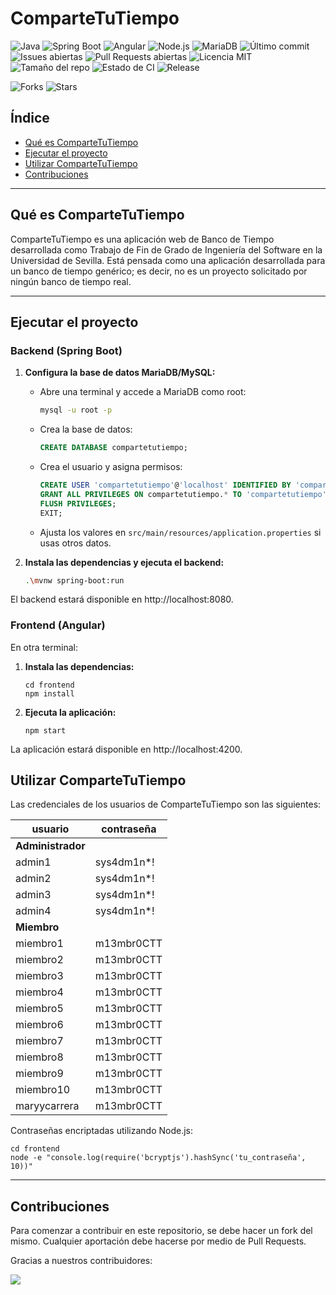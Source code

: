 
# ComparteTuTiempo

![Java](https://img.shields.io/badge/Java-21.0.8-blue?logo=java)
![Spring Boot](https://img.shields.io/badge/Spring%20Boot-3.5.4-brightgreen?logo=springboot)
![Angular](https://img.shields.io/badge/Angular-20.1.5-red?logo=angular)
![Node.js](https://img.shields.io/badge/Node.js-22.18.0-brightgreen?logo=node.js)
![MariaDB](https://img.shields.io/badge/MariaDB-11.7.2-darkblue?logo=mariadb)
![Último commit](https://img.shields.io/github/last-commit/maryycarrera/ComparteTuTiempo)
![Issues abiertas](https://img.shields.io/github/issues/maryycarrera/ComparteTuTiempo)
![Pull Requests abiertas](https://img.shields.io/github/issues-pr/maryycarrera/ComparteTuTiempo)
![Licencia MIT](https://img.shields.io/github/license/maryycarrera/ComparteTuTiempo?label=license)
![Tamaño del repo](https://img.shields.io/github/repo-size/maryycarrera/ComparteTuTiempo)
![Estado de CI](https://img.shields.io/github/actions/workflow/status/maryycarrera/ComparteTuTiempo/commits.yml?branch=main)
![Release](https://img.shields.io/github/v/release/maryycarrera/ComparteTuTiempo)

![Forks](https://img.shields.io/github/forks/maryycarrera/ComparteTuTiempo?style=social)
![Stars](https://img.shields.io/github/stars/maryycarrera/ComparteTuTiempo?style=social)

## Índice

- [Qué es ComparteTuTiempo](#qué-es-compartetutiempo)
- [Ejecutar el proyecto](#ejecutar-el-proyecto)
- [Utilizar ComparteTuTiempo](#utilizar-compartetutiempo)
- [Contribuciones](#contribuciones)

---

## Qué es ComparteTuTiempo

ComparteTuTiempo es una aplicación web de Banco de Tiempo desarrollada como Trabajo de Fin de Grado de Ingeniería del Software en la Universidad de Sevilla. Está pensada como una aplicación desarrollada para un banco de tiempo genérico; es decir, no es un proyecto solicitado por ningún banco de tiempo real.

---

## Ejecutar el proyecto

### Backend (Spring Boot)

1. **Configura la base de datos MariaDB/MySQL:**
     - Abre una terminal y accede a MariaDB como root:
         ```sh
         mysql -u root -p
         ```
     - Crea la base de datos:
         ```sql
         CREATE DATABASE compartetutiempo;
         ```
     - Crea el usuario y asigna permisos:
         ```sql
         CREATE USER 'compartetutiempo'@'localhost' IDENTIFIED BY 'compartetutiempo';
         GRANT ALL PRIVILEGES ON compartetutiempo.* TO 'compartetutiempo'@'localhost';
         FLUSH PRIVILEGES;
         EXIT;
         ```
     - Ajusta los valores en `src/main/resources/application.properties` si usas otros datos.

2. **Instala las dependencias y ejecuta el backend:**
    ```sh
    .\mvnw spring-boot:run
    ```

El backend estará disponible en http://localhost:8080.

### Frontend (Angular)

En otra terminal:

1. **Instala las dependencias:**
    ```
    cd frontend
    npm install
    ```
2. **Ejecuta la aplicación:**
    ```
    npm start
    ```

La aplicación estará disponible en http://localhost:4200.

## Utilizar ComparteTuTiempo

Las credenciales de los usuarios de ComparteTuTiempo son las siguientes:

| usuario           | contraseña |
| - | - |
| **Administrador** |
| admin1            | sys4dm1n*! |
| admin2            | sys4dm1n*! |
| admin3            | sys4dm1n*! |
| admin4            | sys4dm1n*! |
| **Miembro**       |
| miembro1          | m13mbr0CTT |
| miembro2          | m13mbr0CTT |
| miembro3          | m13mbr0CTT |
| miembro4          | m13mbr0CTT |
| miembro5          | m13mbr0CTT |
| miembro6          | m13mbr0CTT |
| miembro7          | m13mbr0CTT |
| miembro8          | m13mbr0CTT |
| miembro9          | m13mbr0CTT |
| miembro10         | m13mbr0CTT |
| maryycarrera      | m13mbr0CTT |

Contraseñas encriptadas utilizando Node.js:
```
cd frontend
node -e "console.log(require('bcryptjs').hashSync('tu_contraseña', 10))"
```

---

## Contribuciones

Para comenzar a contribuir en este repositorio, se debe hacer un fork del mismo. Cualquier aportación debe hacerse por medio de Pull Requests.

Gracias a nuestros contribuidores:

<a href="https://github.com/maryycarrera/ComparteTuTiempo/graphs/contributors">
  <img src="https://contrib.rocks/image?repo=maryycarrera/ComparteTuTiempo" />
</a>
